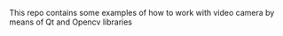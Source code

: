 This repo contains some examples of how to work with video camera by means of Qt and Opencv libraries 